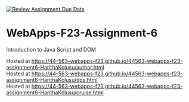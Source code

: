 [![Review Assignment Due Date](https://classroom.github.com/assets/deadline-readme-button-24ddc0f5d75046c5622901739e7c5dd533143b0c8e959d652212380cedb1ea36.svg)](https://classroom.github.com/a/b9NC0g7h)
# WebApps-F23-Assignment-6
Introduction to Java Script and DOM

Hosted at https://44-563-webapps-f23.github.io/44563-webapps-f23-assignment6-HarithaKolusu/author.html
<br>
Hosted at https://44-563-webapps-f23.github.io/44563-webapps-f23-assignment6-HarithaKolusu/tips.html
<br>
Hosted at https://44-563-webapps-f23.github.io/44563-webapps-f23-assignment6-HarithaKolusu/cruise.html
